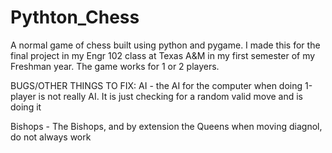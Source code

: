 # Pythton_Chess
A normal game of chess built using python and pygame. I made this for the final project in my Engr 102 class at Texas A&amp;M in my first semester of my Freshman year.
The game works for 1 or 2 players. 


BUGS/OTHER THINGS TO FIX:
  AI - the AI for the computer when doing 1-player is not really AI. It is just checking for a random valid move and is doing it
  
  Bishops - The Bishops, and by extension the Queens when moving diagnol, do not always work
